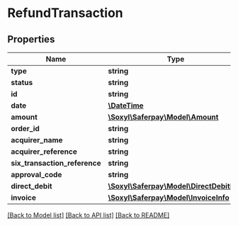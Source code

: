 # RefundTransaction

## Properties
Name | Type | Description | Notes
------------ | ------------- | ------------- | -------------
**type** | **string** |  | 
**status** | **string** |  | 
**id** | **string** |  | 
**date** | [**\DateTime**](\DateTime.md) |  | 
**amount** | [**\Soxyl\Saferpay\Model\Amount**](Amount.md) |  | 
**order_id** | **string** |  | [optional] 
**acquirer_name** | **string** |  | [optional] 
**acquirer_reference** | **string** |  | [optional] 
**six_transaction_reference** | **string** |  | 
**approval_code** | **string** |  | [optional] 
**direct_debit** | [**\Soxyl\Saferpay\Model\DirectDebitInfo**](DirectDebitInfo.md) |  | [optional] 
**invoice** | [**\Soxyl\Saferpay\Model\InvoiceInfo**](InvoiceInfo.md) |  | [optional] 

[[Back to Model list]](../README.md#documentation-for-models) [[Back to API list]](../README.md#documentation-for-api-endpoints) [[Back to README]](../README.md)


